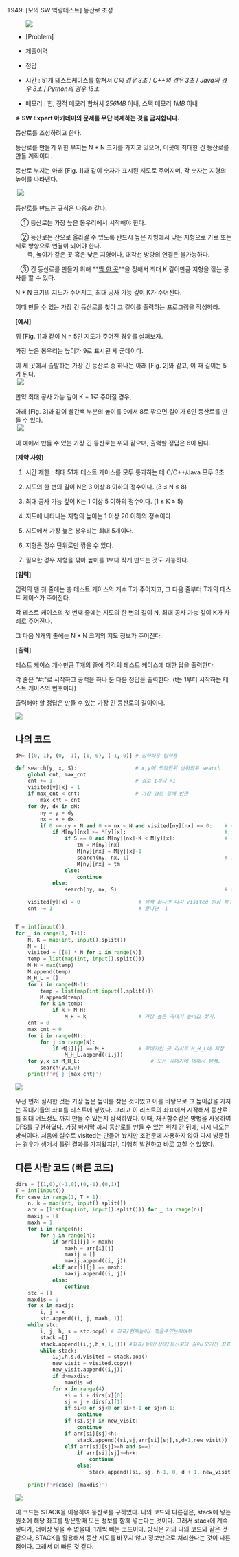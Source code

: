 1949. [모의 SW 역량테스트] 등산로 조성
      
      ![](20220905_SWEA1949_등산로%20조성assets/2022-09-05-22-45-39-image.png)
- [Problem]

- 제출이력

- 정답

- 시간 : 51개 테스트케이스를 합쳐서 *C의 경우 3초* / *C++의 경우 3초* / *Java의 경우 3초* / *Python의 경우 15초*

- 메모리 : 힙, 정적 메모리 합쳐서 *256MB* 이내, 스택 메모리 *1MB* 이내

**※ SW Expert 아카데미의 문제를 무단 복제하는 것을 금지합니다.**  

등산로를 조성하려고 한다.  

등산로를 만들기 위한 부지는 N * N 크기를 가지고 있으며, 이곳에 최대한 긴 등산로를 만들 계획이다.  

등산로 부지는 아래 [Fig. 1]과 같이 숫자가 표시된 지도로 주어지며, 각 숫자는 지형의 높이를 나타낸다.  

 ![](20220905_SWEA1949_등산로%20조성assets/2022-09-05-22-45-54-image.png)

등산로를 만드는 규칙은 다음과 같다.  

   ① 등산로는 가장 높은 봉우리에서 시작해야 한다.  

   ② 등산로는 산으로 올라갈 수 있도록 반드시 높은 지형에서 낮은 지형으로 가로 또는 세로 방향으로 연결이 되어야 한다.  
       즉, 높이가 같은 곳 혹은 낮은 지형이나, 대각선 방향의 연결은 불가능하다.  

   ③ 긴 등산로를 만들기 위해 **<u>딱 한 곳</u>**을 정해서 최대 K 깊이만큼 지형을 깎는 공사를 할 수 있다.  

N * N 크기의 지도가 주어지고, 최대 공사 가능 깊이 K가 주어진다.  

이때 만들 수 있는 가장 긴 등산로를 찾아 그 길이를 출력하는 프로그램을 작성하라.  

**[예시]**  

위 [Fig. 1]과 같이 N = 5인 지도가 주어진 경우를 살펴보자.  

가장 높은 봉우리는 높이가 9로 표시된 세 군데이다.  

이 세 곳에서 출발하는 가장 긴 등산로 중 하나는 아래 [Fig. 2]와 같고, 이 때 길이는 5가 된다.  
 ![](20220905_SWEA1949_등산로%20조성assets/2022-09-05-22-46-06-image.png)

만약 최대 공사 가능 깊이 K = 1로 주어질 경우,  

아래 [Fig. 3]과 같이 빨간색 부분의 높이를 9에서 8로 깎으면 길이가 6인 등산로를 만들 수 있다.  
 ![](20220905_SWEA1949_등산로%20조성assets/2022-09-05-22-46-16-image.png)

이 예에서 만들 수 있는 가장 긴 등산로는 위와 같으며, 출력할 정답은 6이 된다.  

**[제약 사항]**  

1. 시간 제한 : 최대 51개 테스트 케이스를 모두 통과하는 데 C/C++/Java 모두 3초  

2. 지도의 한 변의 길이 N은 3 이상 8 이하의 정수이다. (3 ≤ N ≤ 8)  

3. 최대 공사 가능 깊이 K는 1 이상 5 이하의 정수이다. (1 ≤ K ≤ 5)  

4. 지도에 나타나는 지형의 높이는 1 이상 20 이하의 정수이다.  

5. 지도에서 가장 높은 봉우리는 최대 5개이다.  

6. 지형은 정수 단위로만 깎을 수 있다.  

7. 필요한 경우 지형을 깎아 높이를 1보다 작게 만드는 것도 가능하다.  

**[입력]**  

입력의 맨 첫 줄에는 총 테스트 케이스의 개수 T가 주어지고, 그 다음 줄부터 T개의 테스트 케이스가 주어진다.  

각 테스트 케이스의 첫 번째 줄에는 지도의 한 변의 길이 N, 최대 공사 가능 깊이 K가 차례로 주어진다.  

그 다음 N개의 줄에는 N * N 크기의 지도 정보가 주어진다.  

**[출력]**  

테스트 케이스 개수만큼 T개의 줄에 각각의 테스트 케이스에 대한 답을 출력한다.  

각 줄은 "#t"로 시작하고 공백을 하나 둔 다음 정답을 출력한다. (t는 1부터 시작하는 테스트 케이스의 번호이다)  

출력해야 할 정답은 만들 수 있는 가장 긴 등산로의 길이이다.

![](20220905_SWEA1949_등산로%20조성assets/2022-09-05-22-46-27-image.png)

## 나의 코드

```python
dM= [(0, 1), (0, -1), (1, 0), (-1, 0)] # 상하좌우 탐색용

def search(y, x, S):                   # x,y에 도착한뒤 상하좌우 search
    global cnt, max_cnt
    cnt += 1                           # 경로 1개당 +1
    visited[y][x] = 1
    if max_cnt < cnt:                  # 가장 경로 길때 반환
        max_cnt = cnt
    for dy, dx in dM:
        ny = y + dy
        nx = x + dx
        if 0 <= ny < N and 0 <= nx < N and visited[ny][nx] == 0:    # ny, nx가 인덱스 범위안에 들어오고, visited 한적 없을때 실시.
            if M[ny][nx] >= M[y][x]:                                # 만약 search해야하는 곳이 기존 위치보다 높다면 깎을 수 있나 확인.
                if S == 0 and M[ny][nx]-K < M[y][x]:                # 깎기 가능하면 (현재 높이의-1) 로 그 위치 깎기.
                    tm = M[ny][nx]
                    M[ny][nx] = M[y][x]-1
                    search(ny, nx, 1)                               # 그 위치 탐색
                    M[ny][nx] = tm
                else:
                    continue
            else:
                search(ny, nx, S)                                   # 만약 더 낮다면 그 위치 탐색.

    visited[y][x] = 0                   # 탐색 끝나면 다시 visited 원상 복구
    cnt -= 1                            # 끝나면 -1


T = int(input())
for _ in range(1, T+1):
    N, K = map(int, input().split())
    M = []
    visited = [[0] * N for i in range(N)]
    temp = list(map(int, input().split()))
    M_H = max(temp)
    M.append(temp)
    M_H_L = []
    for i in range(N-1):
        temp = list(map(int,input().split()))
        M.append(temp)
        for k in temp:
            if k > M_H:
                M_H = k                 # 가장 높은 꼭대기 높이값 찾기.
    cnt = 0
    max_cnt = 0
    for i in range(N):
        for j in range(N):
            if M[i][j] == M_H:          # 꼭대기인 곳 리시트 M_H_L에 저장.
                M_H_L.append((i,j))
    for y,x in M_H_L:                       # 모든 꼭대기에 대해서 탐색.
        search(y,x,0)
    print(f'#{_} {max_cnt}')

```

![](20220905_SWEA1949_등산로%20조성assets/2022-09-05-22-46-52-image.png)

우선 먼저 실시한 것은 가장 높은 높이를 찾은 것이였고 이를 바탕으로 그 높이값을 가지는 꼭대기들의 좌표를 리스트에 넣었다. 그리고 이 리스트의 좌표에서 시작해서 등산로를 최대 어느정도 까지 만들 수 있는지 탐색하였다. 이때,  재귀함수같은 방법을 사용하여 DFS를 구현하였다. 가장 마지막 까지 등산로를 만들 수 있는 위치 간 뒤에, 다시 나오는 방식이다. 처음에 실수로 visited는 만들어 놨지만 조건문에 사용하지 않아 다시 방문하는 경우가 생겨서 틀린 결과를 가져왔지만, 다행히 발견하고 바로 고칠 수 있었다.

## 다른 사람 코드 (빠른 코드)

```python
dirs = [(1,0),(-1,0),(0,-1),(0,1)]
T = int(input())
for case in range(1, T + 1):
    n, k = map(int, input().split())
    arr = [list(map(int, input().split())) for _ in range(n)]
    maxij = []
    maxh = 1
    for i in range(n):
        for j in range(n):
            if arr[i][j] > maxh:
                maxh = arr[i][j]
                maxij = []
                maxij.append((i, j))
            elif arr[i][j] == maxh:
                maxij.append((i, j))
            else:
                continue
    stc = []
    maxdis = 0
    for x in maxij:
        i, j = x
        stc.append((i, j, maxh, 1))
    while stc:
        i, j, h, s = stc.pop() # 좌표/현재높이/ 깍을수있는지여부
        stack =[]
        stack.append((i,j,h,s,1,[])) #좌표/높이/상태/등산로의 길이/오기전 좌표
        while stack:
            i,j,h,s,d,visited = stack.pop()
            new_visit = visited.copy()
            new_visit.append((i,j))
            if d>maxdis:
                maxdis =d
            for x in range(4):
                si = i + dirs[x][0]
                sj = j + dirs[x][1]
                if si<0 or sj<0 or si>n-1 or sj>n-1:
                    continue
                if (si,sj) in new_visit:
                    continue
                if arr[si][sj]<h:
                    stack.append((si,sj,arr[si][sj],s,d+1,new_visit))
                elif arr[si][sj]>=h and s==1:
                    if arr[si][sj]>=h+k:
                        continue
                    else:
                        stack.append((si, sj, h-1, 0, d + 1, new_visit))
 
    print(f'#{case} {maxdis}')
```

![](20220905_SWEA1949_등산로%20조성assets/2022-09-05-23-01-38-image.png)

이 코드는 STACK을 이용하여 등산로를 구하였다. 나의 코드와 다른점은, stack에 넣는 원소에 해당 좌표를 방문할때 모든 정보를 함께 넣는다는 것이다. 그래서 stack에 계속 넣다가, 더이상 넣을 수 없을때, 1개씩 빼는 코드이다. 방식은 거의 나의 코드와 같은 것 같으나, STACK을 활용해서 등산 지도를 바꾸지 않고 정보만으로 처리한다는 것이 다른 점이다. 그래서 더 빠른 것 같다.

